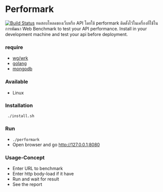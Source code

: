 # Performark
[![Build Status](https://travis-ci.org/ntossapo/performark.svg?branch=master)](https://travis-ci.org/ntossapo/performark)
ทดสอบโหลดของเว็บหรือ API โดยใช้ performark ติดตั้งไว้ในเครื่องที่ใช้ในการพัฒนา
Web Benchmark to test your API performance. Install in your development machine and test your api before deployment.
### require
* [wg/wrk](https://github.com/wg/wrk)
* [golang](https://golang.org/)
* [mongodb](https://www.mongodb.com/)

### Available
* Linux

### Installation
```
 ./install.sh
```

### Run
* ```./performark```
* Open browser and go http://127.0.0.1:8080

### Usage-Concept
* Enter URL to benchmark
* Enter http body-load if it have
* Run and wait for result
* See the report
